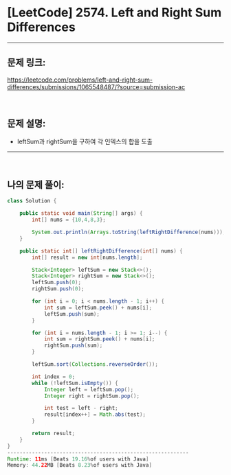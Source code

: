 # [LeetCode] 2574. Left and Right Sum Differences

---

## 문제 링크:

https://leetcode.com/problems/left-and-right-sum-differences/submissions/1065548487/?source=submission-ac

<br>

## 문제 설명:

- leftSum과 rightSum을 구하여 각 인덱스의 합을 도출

---

<br>

## 나의 문제 풀이:

```java
class Solution {

    public static void main(String[] args) {
        int[] nums = {10,4,8,3};

        System.out.println(Arrays.toString(leftRightDifference(nums)));
    }

    public static int[] leftRightDifference(int[] nums) {
        int[] result = new int[nums.length];

        Stack<Integer> leftSum = new Stack<>();
        Stack<Integer> rightSum = new Stack<>();
        leftSum.push(0);
        rightSum.push(0);

        for (int i = 0; i < nums.length - 1; i++) {
            int sum = leftSum.peek() + nums[i];
            leftSum.push(sum);
        }

        for (int i = nums.length - 1; i >= 1; i--) {
            int sum = rightSum.peek() + nums[i];
            rightSum.push(sum);
        }

        leftSum.sort(Collections.reverseOrder());

        int index = 0;
        while (!leftSum.isEmpty()) {
            Integer left = leftSum.pop();
            Integer right = rightSum.pop();

            int test = left - right;
            result[index++] = Math.abs(test);
        }

        return result;
    }
}
-----------------------------------------------------------
Runtime: 11ms [Beats 19.16%of users with Java]
Memory: 44.22MB [Beats 8.23%of users with Java]
```
